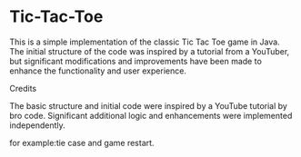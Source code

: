 # Tic-Tac-Toe
This is a simple implementation of the classic Tic Tac Toe game in Java. The initial structure of the code was inspired by a tutorial from a YouTuber, but significant modifications and improvements have been made to enhance the functionality and user experience.

Credits

The basic structure and initial code were inspired by a YouTube tutorial by bro code. Significant additional logic and enhancements were implemented independently.

for example:tie case and game restart.
